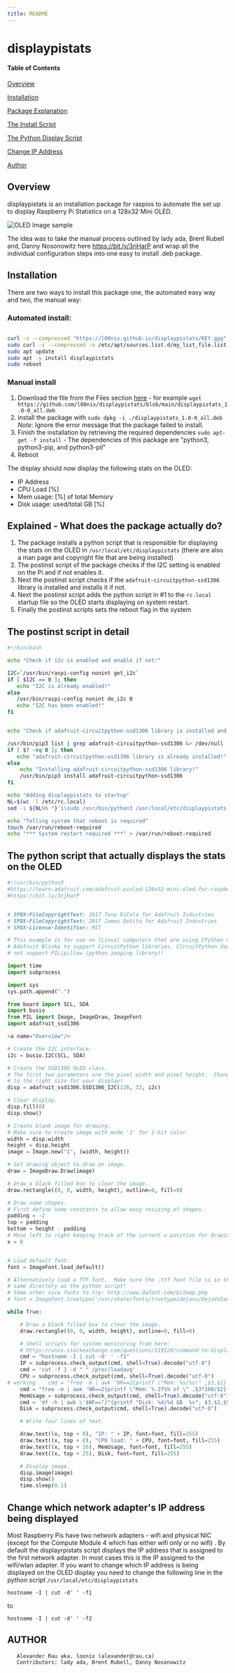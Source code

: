 ```yaml
---
title: README
---
```


# displaypistats

#### Table of Contents
[Overview](#Overview)

[Installation](#Install)

[Package Explanation](#Explained)

[The Install Script](#Detail)

[The Python Display Script](#Display)

[Change IP Address](#IPAddress)

[Author](#Author)

<a name="Overview"/>

## Overview

displaypistats is an installation package for raspios to automate the set up to display Raspberry Pi Statistics on a 128x32 Mini OLED.

![OLED Image sample](https://cdn-learn.adafruit.com/guides/cropped_images/000/001/659/medium640/oled.jpg?1515090242)

The idea was to take the manual process outlined by lady ada, Brent Rubell and, Danny Nosonowitz here https://bit.ly/3rjHarP and wrap all the individual configuration steps into one easy to install .deb package.

<a name="Install"/>

## Installation

There are two ways to install this package one, the automated easy way and two, the manual way:


### Automated install:

```bash

curl -s --compressed "https://l00nix.github.io/displaypistats/KEY.gpg" | sudo apt-key add -
sudo curl -s --compressed -o /etc/apt/sources.list.d/my_list_file.list "https://l00nix.github.io/displaypistats/my_list_file.list"
sudo apt update
sudo apt -y install displaypistats
sudo reboot

```

### Manual install

1. Download the file from the Files section [here](displaypistats_1.0-0_all.deb) - for example `wget https://github.com/l00nix/displaypistats/blob/main/displaypistats_1.0-0_all.deb`
2. Install the package with `sudo dpkg -i ./displaypistats_1.0-0_all.deb` *Note:* Ignore the error message that the package failed to install.
3. Finish the installation by retrieving the required dependencies `sudo apt-get -f install` - The dependencies of this package are "python3, python3-pip, and python3-pil"
4. Reboot

The display should now display the following stats on the OLED:

- IP Address
- CPU Load [%]
- Mem usage: [%] of total Memory
- Disk usage: used/total GB [%]

<a name="Explained"/>

## Explained - What does the package actually do?

1. The package installs a python script that is responsible for displaying the stats on the OLED in `/usr/local/etc/displaypistats` (there are also a man page and copyright file that are being installed)
2. The postinst script of the package checks if the I2C setting is enabled on the Pi and if not enables it.
3. Next the postinst script checks if the `adafruit-circuitpython-ssd1306` library is installed and installs it if not.
4. Next the postinst script adds the python script in #1 to the `rc.local` startup file so the OLED starts displaying on system restart.
5. Finally the postinst scripts sets the reboot flag in the system 

<a name="Detail"/>

## The postinst script in detail

```bash
#!/bin/bash

echo "Check if i2c is enabled and enable if not:"

I2C=`/usr/bin/raspi-config nonint get_i2c`
if [ $I2C == 0 ]; then
   echo "I2C is already enabled!"
else
   /usr/bin/raspi-config nonint do_i2c 0
   echo "I2C has been enabled!"
fi


echo "Check if adafruit-circuitpython-ssd1306 library is installed and install if not:"

/usr/bin/pip3 list | grep adafruit-circuitpython-ssd1306 &> /dev/null
if [ $? -eq 0 ]; then
   echo "adafruit-circuitpython-ssd1306 library is already installed!"
else
    echo "Installing adafruit-circuitpython-ssd1306 library!"
    /usr/bin/pip3 install adafruit-circuitpython-ssd1306
fi

echo "Adding displaypistats to startup"
NL=$(wc -l /etc/rc.local)
sed -i ${NL%% *}'i\sudo /usr/bin/python3 /usr/local/etc/displaypistats &' /etc/rc.local

echo "Telling system that reboot is required"
touch /var/run/reboot-required
echo "*** System restart required ***" > /var/run/reboot-required
```

<a name="Display"/>

## The python script that actually displays the stats on the OLED

```python
#!/usr/bin/python3
#https://learn.adafruit.com/adafruit-pioled-128x32-mini-oled-for-raspberry-pi/usage?gclid=CjwKCAiA1aiMBhAUEiwACw25MV4xWYX0RLMsR1z7sir4w6buxkvLe-2ag-TVw6GC75LHnzv3OEHlpRoC3lQQAvD_BwE
#https://bit.ly/3rjHarP


# SPDX-FileCopyrightText: 2017 Tony DiCola for Adafruit Industries
# SPDX-FileCopyrightText: 2017 James DeVito for Adafruit Industries
# SPDX-License-Identifier: MIT

# This example is for use on (Linux) computers that are using CPython with
# Adafruit Blinka to support CircuitPython libraries. CircuitPython does
# not support PIL/pillow (python imaging library)!

import time
import subprocess

import sys
sys.path.append(".")

from board import SCL, SDA
import busio
from PIL import Image, ImageDraw, ImageFont
import adafruit_ssd1306

<a name="Overview"/>

# Create the I2C interface.
i2c = busio.I2C(SCL, SDA)

# Create the SSD1306 OLED class.
# The first two parameters are the pixel width and pixel height.  Change these
# to the right size for your display!
disp = adafruit_ssd1306.SSD1306_I2C(128, 32, i2c)

# Clear display.
disp.fill(0)
disp.show()

# Create blank image for drawing.
# Make sure to create image with mode '1' for 1-bit color.
width = disp.width
height = disp.height
image = Image.new("1", (width, height))

# Get drawing object to draw on image.
draw = ImageDraw.Draw(image)

# Draw a black filled box to clear the image.
draw.rectangle((0, 0, width, height), outline=0, fill=0)

# Draw some shapes.
# First define some constants to allow easy resizing of shapes.
padding = -2
top = padding
bottom = height - padding
# Move left to right keeping track of the current x position for drawing shapes.
x = 0


# Load default font.
font = ImageFont.load_default()

# Alternatively load a TTF font.  Make sure the .ttf font file is in the
# same directory as the python script!
# Some other nice fonts to try: http://www.dafont.com/bitmap.php
# font = ImageFont.truetype('/usr/share/fonts/truetype/dejavu/DejaVuSans.ttf', 9)

while True:

    # Draw a black filled box to clear the image.
    draw.rectangle((0, 0, width, height), outline=0, fill=0)

    # Shell scripts for system monitoring from here:
    # https://unix.stackexchange.com/questions/119126/command-to-display-memory-usage-disk-usage-and-cpu-load
    cmd = "hostname -I | cut -d' ' -f1"
    IP = subprocess.check_output(cmd, shell=True).decode("utf-8")
    cmd = 'cut -f 1 -d " " /proc/loadavg'
    CPU = subprocess.check_output(cmd, shell=True).decode("utf-8")
# working    cmd = "free -m | awk 'NR==2{printf \"Mem: %s/%s\" ,$3,$2}' && free | awk 'NR==2{printf \" %.1f%%\" ,$3*100/$2}'"
    cmd = "free -m | awk 'NR==2{printf \"Mem: %.2f%% of \" ,$3*100/$2}' && free -hm | awk 'NR==2{printf \"%s\", $2}'"
    MemUsage = subprocess.check_output(cmd, shell=True).decode("utf-8")
    cmd = 'df -h | awk \'$NF=="/"{printf "Disk: %d/%d GB  %s", $3,$2,$5}\''
    Disk = subprocess.check_output(cmd, shell=True).decode("utf-8")

    # Write four lines of text.

    draw.text((x, top + 0), "IP: " + IP, font=font, fill=255)
    draw.text((x, top + 8), "CPU load: " + CPU, font=font, fill=255)
    draw.text((x, top + 16), MemUsage, font=font, fill=255)
    draw.text((x, top + 25), Disk, font=font, fill=255)

    # Display image.
    disp.image(image)
    disp.show()
    time.sleep(0.1)
```

<a name="IPAddress"/>

## Change which network adapter's IP address being displayed

Most Raspberry Pis have two network adapters - wifi and physical NIC (except for the Compute Module 4 which has either wifi only or no wifi) . By default the displayrpistats script displays the  IP address that is assigned to the first network adapter. In most cases this is the IP assigned to the wifi/wlan adapter. If you want to change which IP address is being displayed on the OLED display you need to change the following line in the python script `/usr/local/etc/displaypistats`

`hostname -I | cut -d' ' -f1` 

to

`hostname -I | cut -d' ' -f2`

<a name="Author"/>

## AUTHOR
       Alexander Rau aka. loonix (alexander@rau.ca)
       Contributors: lady ada, Brent Rubell, Danny Nosonowitz
